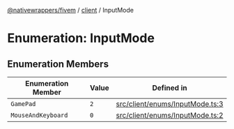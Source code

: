 [@nativewrappers/fivem](../../README.md) / [client](../README.md) / InputMode

# Enumeration: InputMode

## Enumeration Members

| Enumeration Member | Value | Defined in |
| ------ | ------ | ------ |
| `GamePad` | `2` | [src/client/enums/InputMode.ts:3](https://github.com/nativewrappers/fivem/blob/87bcb6b348baa538f549670f784fcd3ed14240d8/src/client/enums/InputMode.ts#L3) |
| `MouseAndKeyboard` | `0` | [src/client/enums/InputMode.ts:2](https://github.com/nativewrappers/fivem/blob/87bcb6b348baa538f549670f784fcd3ed14240d8/src/client/enums/InputMode.ts#L2) |

